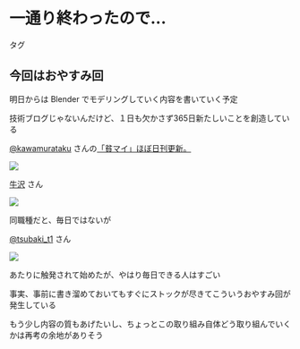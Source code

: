 # 一通り終わったので...

タグ

## 今回はおやすみ回

明日からは Blender でモデリングしていく内容を書いていく予定

技術ブログじゃないんだけど、１日も欠かさず365日新たしいことを創造している

 

[@kawamurataku](https://twitter.com/kawamurataku) さんの[「貧マイ」ほぼ日刊更新。](https://www.comico.jp/challenge/articleList.nhn?titleNo=7341)

![](https://comicimg.comico.jp/tmb/2015/22/2f5/06/15/2f5_1434298658837.jpg)

 

[牛沢](https://www.youtube.com/channel/UCZMRuagdTBKmmrFtSMN48Xw) さん

![](https://yt3.ggpht.com/a/AGF-l78-uyq99dmQiRnsJ9usnXEvbfTleE2TelzBug=s288-c-k-c0xffffffff-no-rj-mo)

同職種だと、毎日ではないが

[@tsubaki_t1](http://tsubakit1.hateblo.jp/) さん

![](https://cdn.profile-image.st-hatena.com/users/tsubaki_t1/profile.png?1393258892)

あたりに触発されて始めたが、やはり毎日できる人はすごい

 

事実、事前に書き溜めておいてもすぐにストックが尽きてこういうおやすみ回が発生している

もう少し内容の質もあげたいし、ちょっとこの取り組み自体どう取り組んでいくかは再考の余地がありそう
